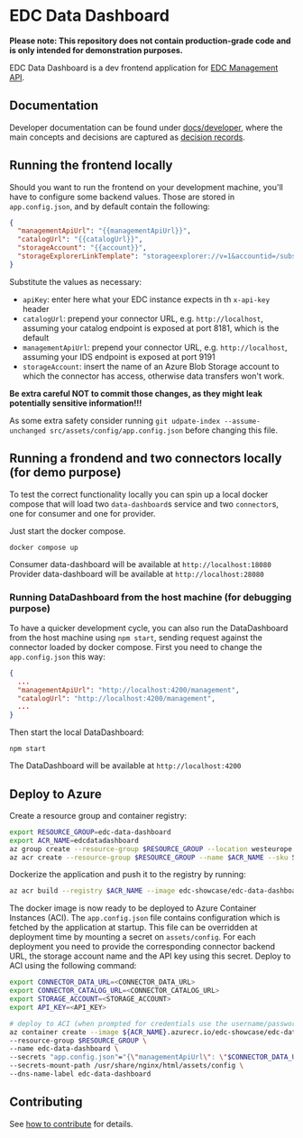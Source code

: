 # EDC Data Dashboard

**Please note: This repository does not contain production-grade code and is only intended for demonstration purposes.**

EDC Data Dashboard is a dev frontend application for [EDC Management API](https://github.com/eclipse-edc/Connector).

## Documentation

Developer documentation can be found under [docs/developer](docs/developer/), where the main concepts and decisions are captured as [decision records](docs/developer/decision-records/).

## Running the frontend locally
Should you want to run the frontend on your development machine, you'll have to configure some backend values. Those are stored in `app.config.json`, and
by default contain the following:

```json
{
  "managementApiUrl": "{{managementApiUrl}}",
  "catalogUrl": "{{catalogUrl}}",
  "storageAccount": "{{account}}",
  "storageExplorerLinkTemplate": "storageexplorer://v=1&accountid=/subscriptions/{{subscriptionId}}/resourceGroups/{{resourceGroup}}/providers/Microsoft.Storage/storageAccounts/{{account}}&subscriptionid={{subscriptionId}}&resourcetype=Azure.BlobContainer&resourcename={{container}}",
}
```
Substitute the values as necessary:
- `apiKey`: enter here what your EDC instance expects in th `x-api-key` header
- `catalogUrl`: prepend your connector URL, e.g. `http://localhost`, assuming your catalog endpoint is exposed at port 8181, which is the default
- `managementApiUrl`:  prepend your connector URL, e.g. `http://localhost`, assuming your IDS endpoint is exposed at port 9191
- `storageAccount`: insert the name of an Azure Blob Storage account to which the connector has access, otherwise data transfers won't work.

**Be extra careful NOT to commit those changes, as they might leak potentially sensitive information!!!**

As some extra safety consider running `git udpate-index --assume-unchanged src/assets/config/app.config.json` before changing this file.

## Running a frondend and two connectors locally (for demo purpose)
To test the correct functionality locally you can spin up a local docker compose
that will load two `data-dashboard`s service and two `connector`s, one for consumer
and one for provider.

Just start the docker compose.
```shell
docker compose up
```

Consumer data-dashboard will be available at `http://localhost:18080`
Provider data-dashboard will be available at `http://localhost:28080`

### Running DataDashboard from the host machine (for debugging purpose)
To have a quicker development cycle, you can also run the DataDashboard from the
host machine using `npm start`, sending request against the connector loaded by
docker compose.
First you need to change the `app.config.json` this way:
```json
{
  ...
  "managementApiUrl": "http://localhost:4200/management",
  "catalogUrl": "http://localhost:4200/management",
  ...
}
```

Then start the local DataDashboard:
```shell
npm start
```

The DataDashboard will be available at `http://localhost:4200`

## Deploy to Azure

Create a resource group and container registry:

```bash
export RESOURCE_GROUP=edc-data-dashboard
export ACR_NAME=edcdatadashboard
az group create --resource-group $RESOURCE_GROUP --location westeurope -o none
az acr create --resource-group $RESOURCE_GROUP --name $ACR_NAME --sku Standard --location westeurope --admin-enabled -o none
```

Dockerize the application and push it to the registry by running:

```bash
az acr build --registry $ACR_NAME --image edc-showcase/edc-data-dashboard:latest .
```

The docker image is now ready to be deployed to Azure Container Instances (ACI). The `app.config.json` file contains configuration which is fetched by the application at startup. This file can be overridden at deployment time by mounting a secret on `assets/config`. For each deployment you need to provide the corresponding connector backend URL, the storage account name and the API key using this secret. Deploy to ACI using the following command:

```bash
export CONNECTOR_DATA_URL=<CONNECTOR_DATA_URL>
export CONNECTOR_CATALOG_URL=<CONNECTOR_CATALOG_URL>
export STORAGE_ACCOUNT=<STORAGE_ACCOUNT>
export API_KEY=<API_KEY>

# deploy to ACI (when prompted for credentials use the username/password as available in Azure Portal: ACR->Access Keys)
az container create --image ${ACR_NAME}.azurecr.io/edc-showcase/edc-data-dashboard:latest \
--resource-group $RESOURCE_GROUP \
--name edc-data-dashboard \
--secrets "app.config.json"="{\"managementApiUrl\": \"$CONNECTOR_DATA_URL\", \"catalogUrl\": \"$CONNECTOR_CATALOG_URL\", \"storageAccount\": \"$STORAGE_ACCOUNT\", \"apiKey\": \"$API_KEY\"}" \
--secrets-mount-path /usr/share/nginx/html/assets/config \
--dns-name-label edc-data-dashboard
```

## Contributing

See [how to contribute](https://github.com/eclipse-dataspaceconnector/DataSpaceConnector/blob/main/CONTRIBUTING.md) for details.
